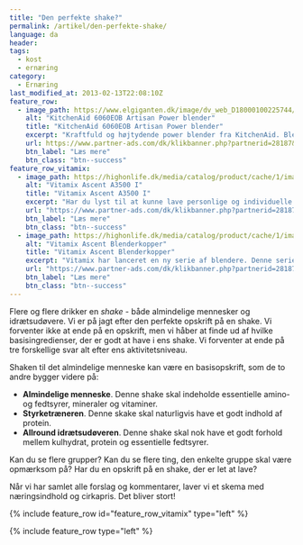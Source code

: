 ```yaml
---
title: "Den perfekte shake?"
permalink: /artikel/den-perfekte-shake/
language: da
header:
tags:
  - kost
  - ernæring
category:
  - Ernæring
last_modified_at: 2013-02-13T22:08:10Z
feature_row:
  - image_path: https://www.elgiganten.dk/image/dv_web_D18000100225744/5KSB8270EBK/kitchenaid-artisan-power-plus-blender-5ksb8270ebk-taenk-testvinder.jpg?$prod_all4one$
    alt: "KitchenAid 6060EOB Artisan Power blender"
    title: "KitchenAid 6060EOB Artisan Power blender"
    excerpt: "Kraftfuld og højtydende power blender fra KitchenAid. Blenderes kraftfulde motor og asymmetriske knivblade kan blende alt fra nødder til is med fantastiske resultater – hver gang! Blenderen har en robust konstruktion i formstøbt metal og står derfor helt stabilt på bordet. Blenderen er nem at rengøre, da alle dele tåler maskinvask."
    url: https://www.partner-ads.com/dk/klikbanner.php?partnerid=28187&bannerid=70499&htmlurl=https://www.elgiganten.dk/product/husholdning/kokkenudstyr/blendere/5KSB8270EBK/kitchenaid-artisan-power-plus-blender-5ksb8270ebk-tank-testvinder
    btn_label: "Læs mere"
    btn_class: "btn--success"
feature_row_vitamix:
  - image_path: https://highonlife.dk/media/catalog/product/cache/1/image/540x/9df78eab33525d08d6e5fb8d27136e95/a/3/a3500i-b_rstet-sta_l.jpg
    alt: "Vitamix Ascent A3500 I"
    title: "Vitamix Ascent A3500 I"
    excerpt: "Har du lyst til at kunne lave personlige og individuelle smoothies til familien? Vitamix har, til Ascent-serie, lanceret dette startsæt med to blenderkopper, to drikkelåg og en knivbase. Genialt til din smoothie - lige til at tage med."
    url: "https://www.partner-ads.com/dk/klikbanner.php?partnerid=28187&bannerid=52999&htmlurl=https://highonlife.dk/vitamix-ascent-blender-kopper-startsaet.html"
    btn_label: "Læs mere"
    btn_class: "btn--success"
  - image_path: https://highonlife.dk/media/catalog/product/cache/1/image/540x/9df78eab33525d08d6e5fb8d27136e95/a/s/ascent-to-go-kopper-starts_t.jpg
    alt: "Vitamix Ascent Blenderkopper"
    title: "Vitamix Ascent Blenderkopper"
    excerpt: "Vitamix har lanceret en ny serie af blendere. Denne serie hedder Ascent. Ligesom man gik og troede, at verdens bedste blender ikke kunne blive bedre, så beviser Vitamix, at det kan den faktisk godt. Det her er en genial blender til smoothies og shakes."
    url: "https://www.partner-ads.com/dk/klikbanner.php?partnerid=28187&bannerid=52999&htmlurl=https://highonlife.dk/vitamix-ascent-a3500i-borstet-stal.html"
    btn_label: "Læs mere"
    btn_class: "btn--success"
---
```


Flere og flere drikker en _shake_ - både almindelige mennesker og idrætsudøvere. Vi er på jagt efter den perfekte opskrift på en shake. Vi forventer ikke at ende på en opskrift, men vi håber at finde ud af hvilke basisingredienser, der er godt at have i ens shake. Vi forventer at ende på tre forskellige svar alt efter ens aktivitetsniveau.

Shaken til det almindelige menneske kan være en basisopskrift, som de to andre bygger videre på:

- **Almindelige menneske**. Denne shake skal indeholde essentielle amino- og fedtsyrer, mineraler og vitaminer.
- **Styrketræneren**. Denne skake skal naturligvis have et godt indhold af protein.
- **Allround idrætsudøveren**. Denne shake skal nok have et godt forhold mellem kulhydrat, protein og essentielle fedtsyrer.

Kan du se flere grupper? Kan du se flere ting, den enkelte gruppe skal være opmærksom på? Har du en opskrift på en shake, der er let at lave?

Når vi har samlet alle forslag og kommentarer, laver vi et skema med næringsindhold og cirkapris. Det bliver stort!

{% include feature_row id="feature_row_vitamix" type="left" %}

{% include feature_row type="left" %}
